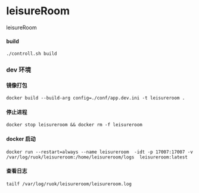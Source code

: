 # leisureRoom
leisureRoom

#### build
```
./controll.sh build
```

### dev 环境
#### 镜像打包
```
docker build --build-arg config=./conf/app.dev.ini -t leisureroom .
```

#### 停止进程
```
docker stop leisureroom && docker rm -f leisureroom
```

#### docker 启动
```
docker run --restart=always --name leisureroom  -idt -p 17007:17007 -v /var/log/ruok/leisureroom:/home/leisureroom/logs  leisureroom:latest
```

#### 查看日志
```
tailf /var/log/ruok/leisureroom/leisureroom.log
```
